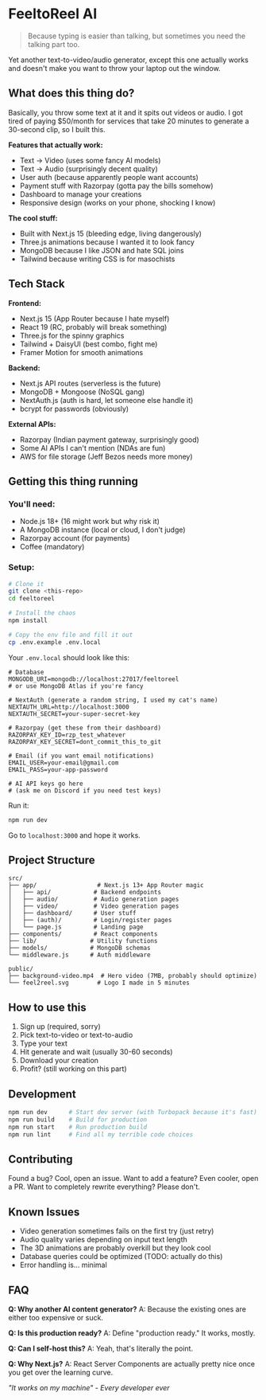 # FeeltoReel AI

> Because typing is easier than talking, but sometimes you need the talking part too.

Yet another text-to-video/audio generator, except this one actually works and doesn't make you want to throw your laptop out the window.

## What does this thing do?

Basically, you throw some text at it and it spits out videos or audio. I got tired of paying $50/month for services that take 20 minutes to generate a 30-second clip, so I built this.

**Features that actually work:**
- Text → Video (uses some fancy AI models)
- Text → Audio (surprisingly decent quality)
- User auth (because apparently people want accounts)
- Payment stuff with Razorpay (gotta pay the bills somehow)
- Dashboard to manage your creations
- Responsive design (works on your phone, shocking I know)

**The cool stuff:**
- Built with Next.js 15 (bleeding edge, living dangerously)
- Three.js animations because I wanted it to look fancy
- MongoDB because I like JSON and hate SQL joins
- Tailwind because writing CSS is for masochists

## Tech Stack

**Frontend:**
- Next.js 15 (App Router because I hate myself)
- React 19 (RC, probably will break something)
- Three.js for the spinny graphics
- Tailwind + DaisyUI (best combo, fight me)
- Framer Motion for smooth animations

**Backend:**
- Next.js API routes (serverless is the future)
- MongoDB + Mongoose (NoSQL gang)
- NextAuth.js (auth is hard, let someone else handle it)
- bcrypt for passwords (obviously)

**External APIs:**
- Razorpay (Indian payment gateway, surprisingly good)
- Some AI APIs I can't mention (NDAs are fun)
- AWS for file storage (Jeff Bezos needs more money)

## Getting this thing running

### You'll need:
- Node.js 18+ (16 might work but why risk it)
- A MongoDB instance (local or cloud, I don't judge)
- Razorpay account (for payments)
- Coffee (mandatory)

### Setup:

```bash
# Clone it
git clone <this-repo>
cd feeltoreel

# Install the chaos
npm install

# Copy the env file and fill it out
cp .env.example .env.local
```

Your `.env.local` should look like this:
```env
# Database
MONGODB_URI=mongodb://localhost:27017/feeltoreel
# or use MongoDB Atlas if you're fancy

# NextAuth (generate a random string, I used my cat's name)
NEXTAUTH_URL=http://localhost:3000
NEXTAUTH_SECRET=your-super-secret-key

# Razorpay (get these from their dashboard)
RAZORPAY_KEY_ID=rzp_test_whatever
RAZORPAY_KEY_SECRET=dont_commit_this_to_git

# Email (if you want email notifications)
EMAIL_USER=your-email@gmail.com
EMAIL_PASS=your-app-password

# AI API keys go here
# (ask me on Discord if you need test keys)
```

Run it:
```bash
npm run dev
```

Go to `localhost:3000` and hope it works.

## Project Structure

```
src/
├── app/                 # Next.js 13+ App Router magic
│   ├── api/            # Backend endpoints
│   ├── audio/          # Audio generation pages
│   ├── video/          # Video generation pages  
│   ├── dashboard/      # User stuff
│   ├── (auth)/         # Login/register pages
│   └── page.js         # Landing page
├── components/         # React components
├── lib/               # Utility functions
├── models/            # MongoDB schemas
└── middleware.js      # Auth middleware

public/
├── background-video.mp4  # Hero video (7MB, probably should optimize)
└── feel2reel.svg        # Logo I made in 5 minutes
```

## How to use this

1. Sign up (required, sorry)
2. Pick text-to-video or text-to-audio
3. Type your text
4. Hit generate and wait (usually 30-60 seconds)
5. Download your creation
6. Profit? (still working on this part)

## Development

```bash
npm run dev      # Start dev server (with Turbopack because it's fast)
npm run build    # Build for production
npm run start    # Run production build
npm run lint     # Find all my terrible code choices
```

## Contributing

Found a bug? Cool, open an issue.
Want to add a feature? Even cooler, open a PR.
Want to completely rewrite everything? Please don't.

## Known Issues

- Video generation sometimes fails on the first try (just retry)
- Audio quality varies depending on input text length
- The 3D animations are probably overkill but they look cool
- Database queries could be optimized (TODO: actually do this)
- Error handling is... minimal

## FAQ

**Q: Why another AI content generator?**
A: Because the existing ones are either too expensive or suck.

**Q: Is this production ready?**
A: Define "production ready." It works, mostly.

**Q: Can I self-host this?**
A: Yeah, that's literally the point.

**Q: Why Next.js?**
A: React Server Components are actually pretty nice once you get over the learning curve.

*"It works on my machine" - Every developer ever*
